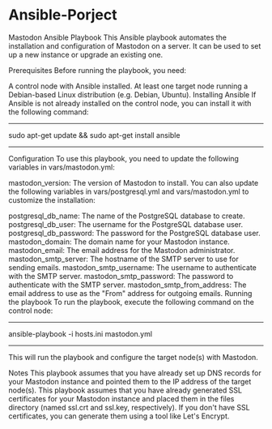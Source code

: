 # Ansible-Porject

Mastodon Ansible Playbook
This Ansible playbook automates the installation and configuration of Mastodon on a server. It can be used to set up a new instance or upgrade an existing one.

Prerequisites
Before running the playbook, you need:

A control node with Ansible installed.
At least one target node running a Debian-based Linux distribution (e.g. Debian, Ubuntu).
Installing Ansible
If Ansible is not already installed on the control node, you can install it with the following command:

--- 

sudo apt-get update && sudo apt-get install ansible

---

Configuration
To use this playbook, you need to update the following variables in vars/mastodon.yml:

mastodon_version: The version of Mastodon to install.
You can also update the following variables in vars/postgresql.yml and vars/mastodon.yml to customize the installation:

postgresql_db_name: The name of the PostgreSQL database to create.
postgresql_db_user: The username for the PostgreSQL database user.
postgresql_db_password: The password for the PostgreSQL database user.
mastodon_domain: The domain name for your Mastodon instance.
mastodon_email: The email address for the Mastodon administrator.
mastodon_smtp_server: The hostname of the SMTP server to use for sending emails.
mastodon_smtp_username: The username to authenticate with the SMTP server.
mastodon_smtp_password: The password to authenticate with the SMTP server.
mastodon_smtp_from_address: The email address to use as the "From" address for outgoing emails.
Running the playbook
To run the playbook, execute the following command on the control node:

---

ansible-playbook -i hosts.ini mastodon.yml

--- 
This will run the playbook and configure the target node(s) with Mastodon.

Notes
This playbook assumes that you have already set up DNS records for your Mastodon instance and pointed them to the IP address of the target node(s).
This playbook assumes that you have already generated SSL certificates for your Mastodon instance and placed them in the files directory (named ssl.crt and ssl.key, respectively). If you don't have SSL certificates, you can generate them using a tool like Let's Encrypt.
